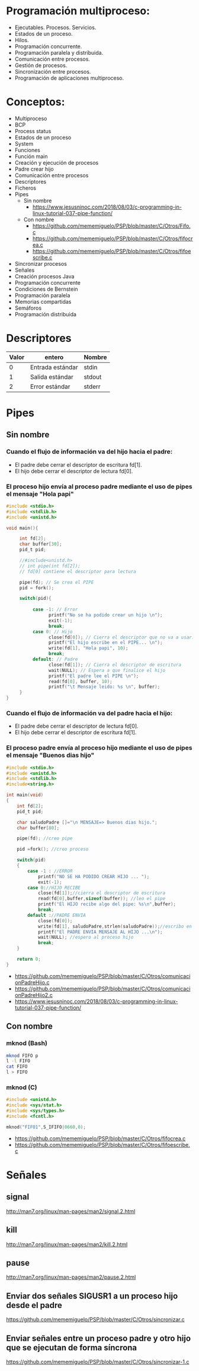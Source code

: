 # Programación multiproceso:
 -	Ejecutables. Procesos. Servicios.
 -	Estados de un proceso.
 -	Hilos.
 -	Programación concurrente.
 -	Programación paralela y distribuida.
 -	Comunicación entre procesos.
 -	Gestión de procesos.
 -	Sincronización entre procesos.
 -	Programación de aplicaciones multiproceso.

# Conceptos:
 - Multiproceso
 - BCP
 - Process status
 - Estados de un proceso
 - System
 - Funciones
 - Función main
 - Creación y ejecución de procesos
 - Padre crear hijo
 - Comunicación entre procesos
 - Descriptores
 - Ficheros
 - Pipes
   - Sin nombre
     - https://www.jesusninoc.com/2018/08/03/c-programming-in-linux-tutorial-037-pipe-function/
   - Con nombre
     - https://github.com/mememiguelo/PSP/blob/master/C/Otros/Fifo.c
     - https://github.com/mememiguelo/PSP/blob/master/C/Otros/fifocrea.c
     - https://github.com/mememiguelo/PSP/blob/master/C/Otros/fifoescribe.c
 - Sincronizar procesos
 - Señales
 - Creación procesos Java
 - Programación concurrente
 - Condiciones de Bernstein
 - Programación paralela
 - Memorias compartidas
 - Semáforos
 - Programación distribuida
 
# Descriptores
|Valor|entero|Nombre
|---|---|---
|0|Entrada estándar|stdin
|1|Salida estándar|stdout
|2|Error estándar|stderr

# Pipes
## Sin nombre
### Cuando el flujo de información va del hijo hacia el padre:
- El padre debe cerrar el descriptor de escritura fd[1].
- El hijo debe cerrar el descriptor de lectura fd[0].
### El proceso hijo envía al proceso padre mediante el uso de pipes el mensaje "Hola papi"
```C
#include <stdio.h>
#include <stdlib.h>
#include <unistd.h>

void main(){

     int fd[2];
     char buffer[30];
     pid_t pid;

     //#include<unistd.h>
     // int pipe(int fd[2]);
     // fd[0] contiene el descriptor para lectura

     pipe(fd); // Se crea el PIPE
     pid = fork();

     switch(pid){
     
          case -1: // Error
                printf("No se ha podido crear un hijo \n");
                exit(-1);
                break;
          case 0: // Hijo
                close(fd[0]); // Cierra el descriptor que no va a usar. El de lectura
                printf("El hijo escribe en el PIPE... \n");
                write(fd[1], "Hola papi", 10);
                break;
          default: // Padre
                close(fd[1]); // Cierra el descriptor de escritura
                wait(NULL); // Espera a que finalice el hijo
                printf("El padre lee el PIPE \n");
                read(fd[0], buffer, 10);
                printf("\t Mensaje leido: %s \n", buffer);
     }
}
```
### Cuando el flujo de información va del padre hacia el hijo:
- El padre debe cerrar el descriptor de lectura fd[0].
- El hijo debe cerrar el descriptor de escritura fd[1].
### El proceso padre envía al proceso hijo mediante el uso de pipes el mensaje "Buenos dias hijo"
```C
#include <stdio.h>
#include <unistd.h>
#include <stdlib.h>
#include<string.h>

int main(void)
{
	int fd[2];
	pid_t pid;

	char saludoPadre []="\n MENSAJE=> Buenos dias hijo.";
	char buffer[80];

	pipe(fd); //creo pipe

	pid =fork(); //creo proceso

	switch(pid)
	{
		case -1 : //ERROR
			printf("NO SE HA PODIDO CREAR HIJO ... ");
			exit(-1);
		case 0://HIJO RECIBE
			close(fd[1]);//cierra el descriptor de escritura
			read(fd[0],buffer,sizeof(buffer)); //leo el pipe 
			printf("El HIJO recibe algo del pipe: %s\n",buffer);
			break;
		default ://PADRE ENVIA
			close(fd[0]);
			write(fd[1], saludoPadre,strlen(saludoPadre));//escribo en pipe
			printf("El PADRE ENVIA MENSAJE AL HIJO ...\n");
			wait(NULL); //espero al proceso hijo
			break;
	}

	return 0;
}
```
* https://github.com/mememiguelo/PSP/blob/master/C/Otros/comunicacionPadreHijo.c
* https://github.com/mememiguelo/PSP/blob/master/C/Otros/comunicacionPadreHijo2.c
* https://www.jesusninoc.com/2018/08/03/c-programming-in-linux-tutorial-037-pipe-function/
## Con nombre
### mknod (Bash)
```Bash
mknod FIFO p
l -l FIFO
cat FIFO
l > FIFO
```
### mknod (C)
```C
#include <unistd.h>
#include <sys/stat.h>
#include <sys/types.h>
#include <fcntl.h>

mknod("FIFO1",S_IFIFO|0660,0);
```
* https://github.com/mememiguelo/PSP/blob/master/C/Otros/fifocrea.c
* https://github.com/mememiguelo/PSP/blob/master/C/Otros/fifoescribe.c

# Señales
## signal
http://man7.org/linux/man-pages/man2/signal.2.html
## kill
http://man7.org/linux/man-pages/man2/kill.2.html
## pause
http://man7.org/linux/man-pages/man2/pause.2.html

## Enviar dos señales SIGUSR1 a un proceso hijo desde el padre
https://github.com/mememiguelo/PSP/blob/master/C/Otros/sincronizar.c

## Enviar señales entre un proceso padre y otro hijo que se ejecutan de forma síncrona
https://github.com/mememiguelo/PSP/blob/master/C/Otros/sincronizar-1.c
